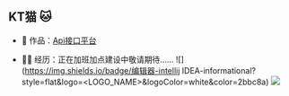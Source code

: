 ## KT猫 🐱


- 🏡 作品：<a href="https://github.com/liyupi/code-nav" target="_blank">Api接口平台</a> 

- 👨‍💻 经历：正在加班加点建设中敬请期待......
![](https://img.shields.io/badge/编辑器-intellij IDEA-informational?style=flat&logo=<LOGO_NAME>&logoColor=white&color=2bbc8a)
![](https://img.shields.io/badge/<便期间>-<WORD_ON_RIGHT>-informational?style=flat&logo=<LOGO_NAME>&logoColor=white&color=2bbc8a)
